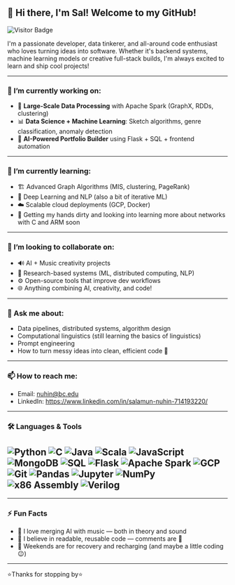 ## 👋 Hi there, I'm Sal! Welcome to my GitHub!

![Visitor Badge](https://komarev.com/ghpvc/?username=Sal47506&style=flat-square)

I'm a passionate developer, data tinkerer, and all-around code enthusiast who loves turning ideas into software. Whether it's backend systems, machine learning models or creative full-stack builds, I'm always excited to learn and ship cool projects!

---

### 🔭 I’m currently working on:
- 🧠 **Large-Scale Data Processing** with Apache Spark (GraphX, RDDs, clustering)
- 📊 **Data Science + Machine Learning**: Sketch algorithms, genre classification, anomaly detection
- 🚀 **AI-Powered Portfolio Builder** using Flask + SQL + frontend automation

---

### 🌱 I’m currently learning:
- 🏗️ Advanced Graph Algorithms (MIS, clustering, PageRank)
- 🧬 Deep Learning and NLP (also a bit of iterative ML)
- ☁️ Scalable cloud deployments (GCP, Docker)
- 🧠 Getting my hands dirty and looking into learning more about networks with C and ARM soon

---

### 👯 I’m looking to collaborate on:
- 🔊 AI + Music creativity projects
- 🧪 Research-based systems (ML, distributed computing, NLP)
- ⚙️ Open-source tools that improve dev workflows
- 🌐 Anything combining AI, creativity, and code!

---

### 💬 Ask me about:
- Data pipelines, distributed systems, algorithm design
- Computational linguistics (still learning the basics of linguistics)
- Prompt engineering
- How to turn messy ideas into clean, efficient code 🚀

---

### 📫 How to reach me:
- Email: nuhin@bc.edu
- LinkedIn: https://www.linkedin.com/in/salamun-nuhin-714193220/

---

### 🛠️ Languages & Tools

![Python](https://img.shields.io/badge/-Python-3776AB?logo=python&logoColor=white)
![C](https://img.shields.io/badge/-C-A8B9CC?logo=c&logoColor=white)
![Java](https://img.shields.io/badge/-Java-007396?logo=java&logoColor=white)
![Scala](https://img.shields.io/badge/-Scala-DC322F?logo=scala&logoColor=white)
![JavaScript](https://img.shields.io/badge/-JavaScript-F7DF1E?logo=javascript&logoColor=black)
![MongoDB](https://img.shields.io/badge/-MongoDB-47A248?logo=mongodb&logoColor=white)
![SQL](https://img.shields.io/badge/-SQL-003B57?logo=postgresql&logoColor=white)
![Flask](https://img.shields.io/badge/-Flask-000000?logo=flask&logoColor=white)
![Apache Spark](https://img.shields.io/badge/-Apache%20Spark-E25A1C?logo=apachespark&logoColor=white)
![GCP](https://img.shields.io/badge/-GCP-4285F4?logo=googlecloud&logoColor=white)
![Git](https://img.shields.io/badge/-Git-F05032?logo=git&logoColor=white)
![Pandas](https://img.shields.io/badge/-Pandas-150458?logo=pandas&logoColor=white)
![Jupyter](https://img.shields.io/badge/-Jupyter-F37626?logo=jupyter&logoColor=white)
![NumPy](https://img.shields.io/badge/-NumPy-013243?logo=numpy&logoColor=white)
![x86 Assembly](https://img.shields.io/badge/-x86%20Assembly-737373?logo=assemblyscript&logoColor=white)
![Verilog](https://img.shields.io/badge/-Verilog-00457C?style=flat-square)
---


---

### ⚡ Fun Facts
- 🎵 I love merging AI with music — both in theory and sound
- 🔄 I believe in readable, reusable code — comments are 🔑
- 🧘 Weekends are for recovery and recharging (and maybe a little coding 😉)

---

⭐Thanks for stopping by⭐

